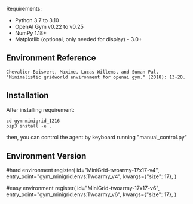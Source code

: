 
Requirements:
- Python 3.7 to 3.10
- OpenAI Gym v0.22 to v0.25
- NumPy 1.18+
- Matplotlib (optional, only needed for display) - 3.0+

## Environment Reference

```
Chevalier-Boisvert, Maxime, Lucas Willems, and Suman Pal. "Minimalistic gridworld environment for openai gym." (2018): 13-20.
```


## Installation
After installing requirement:

```
cd gym-minigrid_1216
pip3 install -e .
```

then, you can control the agent by keyboard running "manual_control.py"

## Environment Version

#hard environment
register(
    id="MiniGrid-twoarmy-17x17-v4",
    entry_point="gym_minigrid.envs:Twoarmy_v4",
    kwargs={"size": 17},
)

#easy environment
register(
    id="MiniGrid-twoarmy-17x17-v6",
    entry_point="gym_minigrid.envs:Twoarmy_v6",
    kwargs={"size": 17},
)


